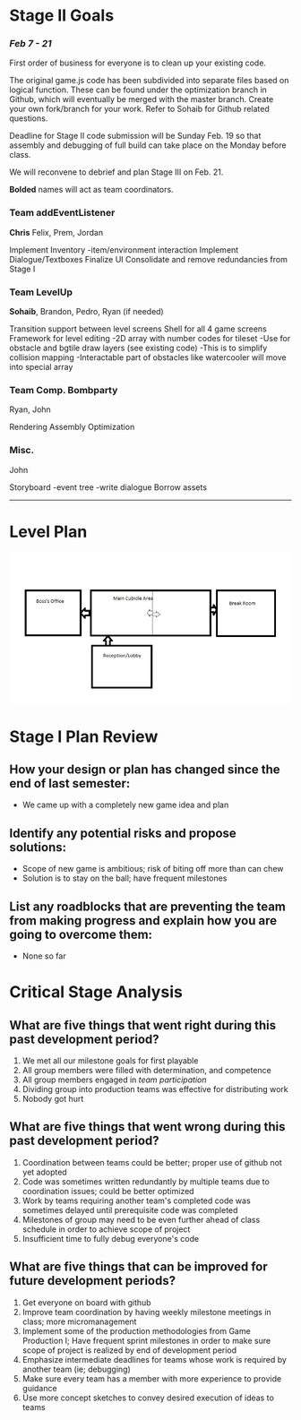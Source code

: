 # Stage II Goals
### _Feb 7 - 21_

First order of business for everyone is to clean up your existing code.

The original game.js code has been subdivided into separate files based on logical function. These can be found under the optimization branch in Github, which will eventually be merged with the master branch. Create your own fork/branch for your work. Refer to Sohaib for Github related questions.

Deadline for Stage II code submission will be Sunday Feb. 19 so that assembly and debugging of full build can take place on the Monday before class.

We will reconvene to debrief and plan Stage III on Feb. 21.

__Bolded__ names will act as team coordinators.

### Team addEventListener
__Chris__ Felix, Prem, Jordan

Implement Inventory
	-item/environment interaction
Implement Dialogue/Textboxes
Finalize UI
Consolidate and remove redundancies from Stage I


### Team LevelUp
__Sohaib__, Brandon, Pedro, Ryan (if needed)

Transition support between level screens
Shell for all 4 game screens
Framework for level editing
	-2D array with number codes for tileset
	-Use for obstacle and bgtile draw layers (see existing code)
		-This is to simplify collision mapping
		-Interactable part of obstacles like watercooler will move into special array


### Team Comp. Bombparty
Ryan, John

Rendering
Assembly
Optimization


### Misc.
John

Storyboard
	-event tree
	-write dialogue
Borrow assets

***

# Level Plan

![alt text](https://github.com/Team-Participation/Two_Weeks_Notice/raw/Optimization/assets/images/2WNLevelPlan.png "Level Plan")

# Stage I Plan Review

## How your design or plan has changed since the end of last semester:

* We came up with a completely new game idea and plan

## Identify any potential risks and propose solutions:

* Scope of new game is ambitious; risk of biting off more than can chew
* Solution is to stay on the ball; have frequent milestones

## List any roadblocks that are preventing the team from making progress and explain how you are going to overcome them:

* None so far

# Critical Stage Analysis


## What are five things that went right during this past development period?

1. We met all our milestone goals for first playable
2. All group members were filled with determination, and competence
3. All group members engaged in _team participation_
4. Dividing group into production teams was effective for distributing work
5. Nobody got hurt


## What are five things that went wrong during this past development period?

1. Coordination between teams could be better; proper use of github not yet adopted
2. Code was sometimes written redundantly by multiple teams due to coordination issues; could be better optimized
3. Work by teams requiring another team's completed code was sometimes delayed until prerequisite code was completed
4. Milestones of group may need to be even further ahead of class schedule in order to achieve scope of project
5. Insufficient time to fully debug everyone's code


## What are five things that can be improved for future development periods?

1. Get everyone on board with github
2. Improve team coordination by having weekly milestone meetings in class; more micromanagement
3. Implement some of the production methodologies from Game Production I; Have frequent sprint milestones in order to make sure scope of project is realized by end of development period
4. Emphasize intermediate deadlines for teams whose work is required by another team (ie; debugging)
5. Make sure every team has a member with more experience to provide guidance
6. Use more concept sketches to convey desired execution of ideas to teams
